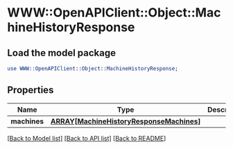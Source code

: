 # WWW::OpenAPIClient::Object::MachineHistoryResponse

## Load the model package
```perl
use WWW::OpenAPIClient::Object::MachineHistoryResponse;
```

## Properties
Name | Type | Description | Notes
------------ | ------------- | ------------- | -------------
**machines** | [**ARRAY[MachineHistoryResponseMachines]**](MachineHistoryResponseMachines.md) |  | [optional] 

[[Back to Model list]](../README.md#documentation-for-models) [[Back to API list]](../README.md#documentation-for-api-endpoints) [[Back to README]](../README.md)


